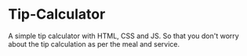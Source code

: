 # Tip-Calculator
A simple tip calculator with HTML, CSS and JS. So that you don't worry about the tip calculation as per the meal and service.
